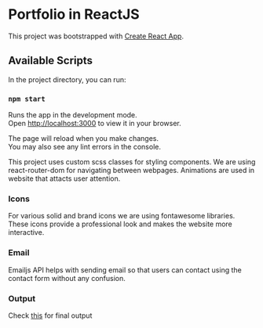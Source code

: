 # Portfolio in ReactJS

This project was bootstrapped with [Create React App](https://github.com/facebook/create-react-app).

## Available Scripts

In the project directory, you can run:

### `npm start`

Runs the app in the development mode.\
Open [http://localhost:3000](http://localhost:3000) to view it in your browser.

The page will reload when you make changes.\
You may also see any lint errors in the console.

This project uses custom scss classes for styling components. We are using react-router-dom for navigating between webpages. Animations are used in website that attacts user attention.

### Icons
For various solid and brand icons we are using fontawesome libraries. These icons provide a professional look and makes the website more interactive.

### Email
Emailjs API helps with sending email so that users can contact using the contact form without any confusion.

### Output
Check [this](https://frolicking-gelato-d406b9.netlify.app/) for final output
